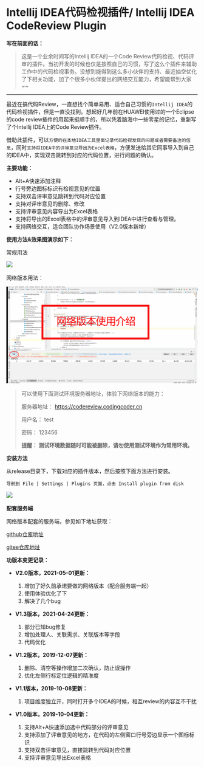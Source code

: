 # Intellij IDEA代码检视插件/ Intellij IDEA CodeReview Plugin

**写在前面的话：**

> 这是一个业余时间写的Intellij IDEA的一个Code Review代码检视、代码评审的插件。当初开发的时候也仅是按照自己的习惯，写了这么个插件来辅助工作中的代码检视事务。没想到能得到这么多小伙伴的支持、最近抽空优化了下相关功能，加了个很多小伙伴提出的网络交互能力，希望能帮到大家~~


---


最近在搞代码Review，一直想找个简单易用、适合自己习惯的`Intellij IDEA`的代码检视插件，但是一直没找到。想起好几年前在HUAWEI使用过的一个Eclipse的code review插件的用起来挺顺手的，所以凭着脑海中一些零星的记忆，重新写了个Intellij IDEA上的Code Review插件。

借助此插件，可以`方便的在本地IDEA工具里面记录代码检视发现的问题或者需要备注的信息`，同时`支持将IDEA中的评审意见导出为Excel表格`，方便发送给其它同事导入到自己的IDEA中，实现双击跳转到对应的代码位置，进行问题的确认。

**主要功能：**
  * Alt+A快速添加注释
  * 行号旁边图标标识有检视意见的位置
  * 支持双击评审意见跳转到代码对应位置
  * 支持对评审意见的删除、修改
  * 支持评审意见内容导出为Excel表格
  * 支持将导出的Excel表格中的评审意见导入到IDEA中进行查看与管理。
  * 支持网络交互，适合团队协作场景使用（V2.0版本新增）


**使用方法&效果图演示如下：**

常规用法

![](assets/post_pics/README.md/use_guide_showcase.gif)


网络版本用法：

![](assets/post_pics/README.md/net_version_usage.gif)

>
> 可以使用下面测试环境服务器地址，体验下网络版本的能力：
> 
> 服务器地址：  https://codereview.codingcoder.cn
> 
> 用户名：      test
> 
> 密码：        123456
>
> **提醒：  测试环境数据随时可能被删除，请勿使用测试环境作为常用环境。**
> 

**安装方法**

从release目录下，下载对应的插件版本，然后按照下面方法进行安装。

```
导航到 File | Settings | Plugins 页面，点击 Install plugin from disk
```

![](assets/post_pics/README.md/install_local_plugin_showcase.gif)

**配套服务端**

网络版本配套的服务端，参见如下地址获取：

[github仓库地址](https://github.com/veezean/CodeReviewServer)

[gitee仓库地址](https://gitee.com/veezean/CodeReviewServer)

**功版本变更记录：**

* **V2.0版本，2021-05-01更新：**
  1. 增加了好久前承诺要做的网络版本（配合服务端一起）
  2. 使用体验优化了下
  3. 解决了几个bug

* **V1.3版本，2021-04-24更新：**
  1. 部分已知bug修复
  2. 增加处理人、关联需求、关联版本等字段
  3. 代码优化

* **V1.2版本，2019-12-07更新：**
  1. 删除、清空等操作增加二次确认，防止误操作
  2. 优化左侧行标定位逻辑的精准度

* **V1.1版本，2019-10-08更新：**
  1. 项目维度独立开，同时打开多个IDEA的时候，相互review的内容互不干扰

* **V1.0版本，2019-10-04更新：**
  1. 支持Alt+A快速添加选中代码部分的评审意见
  2. 支持添加了评审意见的地方，在代码的左侧窗口行号旁边显示一个图标标识
  3. 支持双击评审意见，直接跳转到代码对应位置
  4. 支持评审意见导出Excel表格
